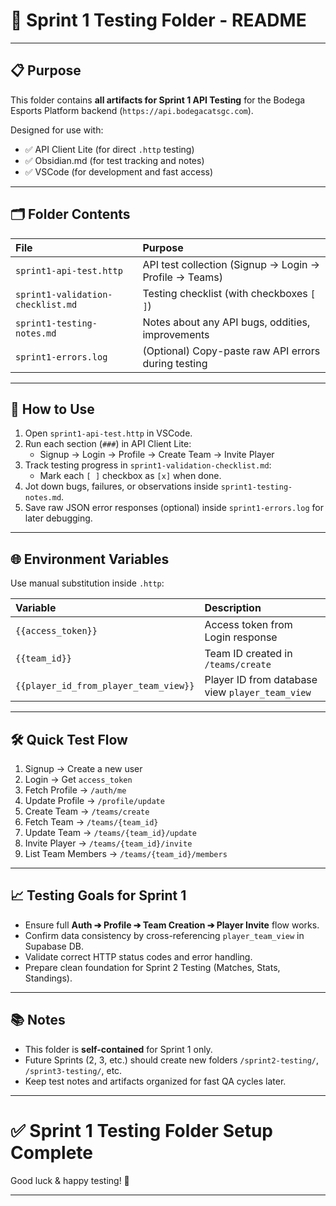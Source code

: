 # 📂 Sprint 1 Testing Folder - README

---

## 📋 Purpose

This folder contains **all artifacts for Sprint 1 API Testing** for the Bodega Esports Platform backend (`https://api.bodegacatsgc.com`).

Designed for use with:
- ✅ API Client Lite (for direct `.http` testing)
- ✅ Obsidian.md (for test tracking and notes)
- ✅ VSCode (for development and fast access)

---

## 🗂 Folder Contents

| File | Purpose |
|:---|:---|
| `sprint1-api-test.http` | API test collection (Signup → Login → Profile → Teams) |
| `sprint1-validation-checklist.md` | Testing checklist (with checkboxes `[ ]`) |
| `sprint1-testing-notes.md` | Notes about any API bugs, oddities, improvements |
| `sprint1-errors.log` | (Optional) Copy-paste raw API errors during testing |

---

## 🧪 How to Use

1. Open `sprint1-api-test.http` in VSCode.
2. Run each section (`###`) in API Client Lite:
   - Signup → Login → Profile → Create Team → Invite Player
3. Track testing progress in `sprint1-validation-checklist.md`:
   - Mark each `[ ]` checkbox as `[x]` when done.
4. Jot down bugs, failures, or observations inside `sprint1-testing-notes.md`.
5. Save raw JSON error responses (optional) inside `sprint1-errors.log` for later debugging.

---

## 🌐 Environment Variables

Use manual substitution inside `.http`:

| Variable | Description |
|:---|:---|
| `{{access_token}}` | Access token from Login response |
| `{{team_id}}` | Team ID created in `/teams/create` |
| `{{player_id_from_player_team_view}}` | Player ID from database view `player_team_view` |

---

## 🛠 Quick Test Flow

1. Signup → Create a new user
2. Login → Get `access_token`
3. Fetch Profile → `/auth/me`
4. Update Profile → `/profile/update`
5. Create Team → `/teams/create`
6. Fetch Team → `/teams/{team_id}`
7. Update Team → `/teams/{team_id}/update`
8. Invite Player → `/teams/{team_id}/invite`
9. List Team Members → `/teams/{team_id}/members`

---

## 📈 Testing Goals for Sprint 1

- Ensure full **Auth ➔ Profile ➔ Team Creation ➔ Player Invite** flow works.
- Confirm data consistency by cross-referencing `player_team_view` in Supabase DB.
- Validate correct HTTP status codes and error handling.
- Prepare clean foundation for Sprint 2 Testing (Matches, Stats, Standings).

---

## 📚 Notes

- This folder is **self-contained** for Sprint 1 only.
- Future Sprints (2, 3, etc.) should create new folders `/sprint2-testing/`, `/sprint3-testing/`, etc.
- Keep test notes and artifacts organized for fast QA cycles later.

---

# ✅ Sprint 1 Testing Folder Setup Complete

Good luck & happy testing! 🚀

---
